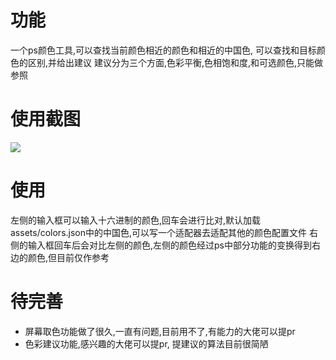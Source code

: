 # 功能
一个ps颜色工具,可以查找当前颜色相近的颜色和相近的中国色, 可以查找和目标颜色的区别,并给出建议
建议分为三个方面,色彩平衡,色相饱和度,和可选颜色,只能做参照

# 使用截图
![](https://www.lookpic.cn/image/%E5%9B%BE%E7%89%87.Ovf1)

# 使用
左侧的输入框可以输入十六进制的颜色,回车会进行比对,默认加载assets/colors.json中的中国色,可以写一个适配器去适配其他的颜色配置文件
右侧的输入框回车后会对比左侧的颜色,左侧的颜色经过ps中部分功能的变换得到右边的颜色,但目前仅作参考

# 待完善
- 屏幕取色功能做了很久,一直有问题,目前用不了,有能力的大佬可以提pr
- 色彩建议功能,感兴趣的大佬可以提pr, 提建议的算法目前很简陋